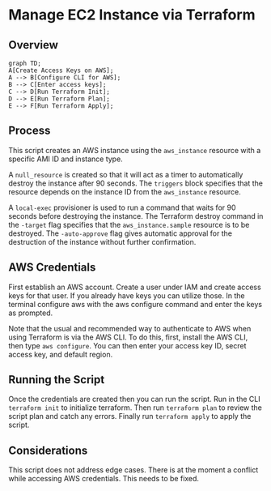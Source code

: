 # Manage EC2 Instance via Terraform
## Overview

```mermaid
graph TD;
A[Create Access Keys on AWS]; 
A --> B[Configure CLI for AWS];
B --> C[Enter access keys];
C --> D[Run Terraform Init];
D --> E[Run Terraform Plan];
E --> F[Run Terraform Apply];
```

## Process

This script creates an AWS instance using the `aws_instance` resource with a specific AMI ID and instance type. 

A `null_resource` is created so that it will act as a timer to automatically destroy the instance after 90 seconds. The `triggers` block specifies that the resource depends on the instance ID from the `aws_instance` resource. 

A `local-exec` provisioner is used to run a command that waits for 90 seconds before destroying the instance. The Terraform destroy command in the `-target` flag specifies that the `aws_instance.sample` resource is to be destroyed. The `-auto-approve` flag gives automatic approval for the destruction of the instance without further confirmation. 

## AWS Credentials

First establish an AWS account. Create a user under IAM and create access keys for that user. If you already have keys you can utilize those. In the terminal configure aws with the aws configure command and enter the keys as prompted. 

Note that the usual and recommended way to authenticate to AWS when using Terraform is via the AWS CLI. To do this, first, install the AWS CLI, then type `aws configure`. You can then enter your access key ID, secret access key, and default region.

## Running the Script
Once the credentials are created then you can run the script. Run in the CLI `terraform init` to initialize terraform. Then run `terraform plan` to review the script plan and catch any errors. Finally run `terraform apply` to apply the script.

## Considerations
This script does not address edge cases. There is at the moment a conflict while accessing AWS credentials. This needs to be fixed.